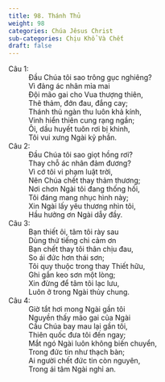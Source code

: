```yaml
---
title: 98. Thánh Thủ
weight: 98
categories: Chúa Jêsus Christ
sub-categories: Chịu Khổ Và Chết
draft: false
---
```

<dl><dt>Câu 1:</dt><dd data-verse="1"> Đầu Chúa tôi sao trông gục nghiêng? <br/>Vì đảng ác nhân mỉa mai <br/>Đội mão gai cho Vua thượng thiên, <br/>Thê thảm, đớn đau, đắng cay; <br/>Thánh thủ ngàn thu luôn khả kính, <br/>Vinh hiển thiên cung rạng ngần; <br/>Ôi, dầu huyết tuôn rơi bị khinh, <br/>Tôi vui xưng Ngài kỷ phần. </dd><dt>Câu 2:</dt><dd data-verse="2">Đầu Chúa tôi sao giọt hồng rơi? <br/>Thay chỗ ác nhân đảm đương? <br/>Vì cớ tôi vi phạm luật trời, <br/>Nên Chúa chết thay thảm thương; <br/>Nơi chơn Ngài tôi đang thống hối, <br/>Tôi đáng mang nhục hình này; <br/>Xin Ngài lấy yêu thương nhìn tôi, <br/>Hầu hưởng ơn Ngài dẫy đầy. </dd><dt>Câu 3:</dt><dd data-verse="3">Bạn thiết ôi, tâm tôi rày sau <br/>Dùng thứ tiếng chi cảm ơn <br/>Bạn chết thay tôi thân chịu đau, <br/>So ái đức hơn thái sơn; <br/>Tôi quy thuộc trong thay Thiết hữu, <br/>Ghi gắn keo sơn một lòng; <br/>Xin đừng để tâm tôi lạc lưu, <br/>Luôn ở trong Ngài thủy chung. </dd><dt>Câu 4:</dt><dd data-verse="4">Giờ tắt hơi mong Ngài gần tôi <br/>Nguyền thấy mão gai của Ngài <br/>Cầu Chúa bay mau lại gần tôi, <br/>Thiên quốc đưa tôi đến ngay; <br/>Mắt ngó Ngài luôn không biến chuyển, <br/>Trong đức tin như thạch bàn; <br/>Ai người chết đức tin còn nguyên, <br/>Trong ái tâm Ngài nghỉ an. </dd></dl>
